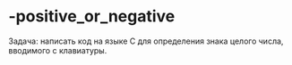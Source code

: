 # -positive_or_negative
Задача: написать код на языке С для определения знака целого числа, вводимого с клавиатуры.
